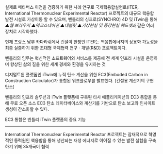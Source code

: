 실제로 메타버스 이점을 검증하기 위한 사례 연구로 국제핵융합실험로(ITER, International Thermonuclear Experimental Reactor) 프로젝트의 대규모 핵융합 발전 시설로 가상이동 할 수 있으며, 벤틀리의 싱크로(SYNCHRO) 4D 및 iTwin을 통해 *▲웹 브라우저 ▲워크스테이션 ▲태블릿 ▲가상현실 및 증강현실 헤드셋*과 같은 여러 장치로 시각화했다.

현재 프랑스 남부 카다라쉬에서 건설이 한창인 ITER는 핵융합에너지의 상용화 가능성을 최종 실증하기 위한 초대형 국제협력 연구ㆍ개발(R&D) 프로젝트이다.

벤틀리의 임무는 혁신적인 소프트웨어와 서비스를 제공해 전 세계 인프라 시설을 운영하며 향상된 삶의 질을 위한 세계 경제와 환경을 유지하는 것

디지털트윈 플랫폼인 iTwin에 누적 탄소 계산을 위한 EC3(Emboded Carbon in Construction Calculator)가 통합된 워크플로우를 발표했다.
(건설용 계산기의 구현 탄소)

벤틀리의 인프라 솔루션과 iTwin 플랫폼에 구축된 타사 애플리케이션의 EC3 통합을 통해 무료 오픈 소스 EC3 탄소 데이터베이스와 계산기를 기반으로 탄소 보고와 인사이트 생성이 간소화할 수 있다.

EC3 통합은 벤틀리 iTwin 플랫폼의 중요 기능

---

International Thermonuclear Experimental Reactor 프로젝트는 잠재적으로 혁명적인 동력원인 핵융합을 통해 생산되는 재생 에너지로 이어질 수 있는 발전 실험을 구축하기 위해 35개국이 협력

